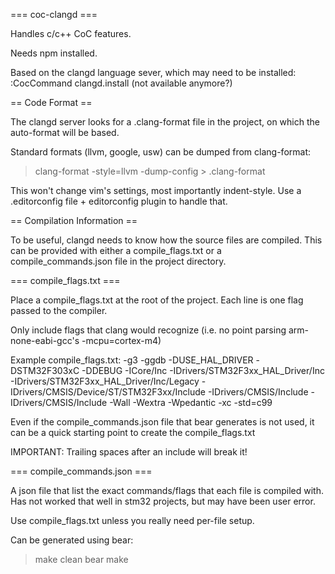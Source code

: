 === coc-clangd ===

Handles c/c++ CoC features.

Needs npm installed.

Based on the clangd language sever, which may need to be installed:
:CocCommand clangd.install (not available anymore?)

== Code Format ==

The clangd server looks for a .clang-format file in the project, on which the
auto-format will be based.

Standard formats (llvm, google, usw) can be dumped from clang-format:
> clang-format -style=llvm -dump-config > .clang-format

This won't change vim's settings, most importantly indent-style.
Use a .editorconfig file + editorconfig plugin to handle that.

== Compilation Information ==

To be useful, clangd needs to know how the source files are compiled.
This can be provided with either a compile_flags.txt or a compile_commands.json
file in the project directory.

=== compile_flags.txt ===

Place a compile_flags.txt at the root of the project. 
Each line is one flag passed to the compiler.

Only include flags that clang would recognize (i.e. no point
parsing arm-none-eabi-gcc's -mcpu=cortex-m4)

Example compile_flags.txt:
-g3
-ggdb
-DUSE_HAL_DRIVER
-DSTM32F303xC
-DDEBUG
-ICore/Inc
-IDrivers/STM32F3xx_HAL_Driver/Inc
-IDrivers/STM32F3xx_HAL_Driver/Inc/Legacy
-IDrivers/CMSIS/Device/ST/STM32F3xx/Include
-IDrivers/CMSIS/Include
-IDrivers/CMSIS/Include
-Wall
-Wextra
-Wpedantic
-xc
-std=c99

Even if the compile_commands.json file that bear generates is not used,
it can be a quick starting point to create the compile_flags.txt

IMPORTANT: Trailing spaces after an include will break it!

=== compile_commands.json ===

A json file that list the exact commands/flags that each file is compiled with.
Has not worked that well in stm32 projects, but may have been user error.

Use compile_flags.txt unless you really need per-file setup.

Can be generated using bear:
> make clean
> bear make
